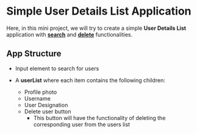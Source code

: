 # Simple User Details List Application

Here, in this mini project, we will try to create a simple **User Details List** application with <u>**search**</u> and <u>**delete**</u> functionalities.

<h2> App Structure </h2>

- Input element to search for users

- A **userList** where each item contains the following children:
  - Profile photo
  - Username
  - User Designation
  - Delete user button
    - This button will have the functionality of deleting the corresponding user from the users list
